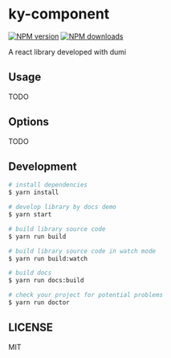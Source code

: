# ky-component

[![NPM version](https://img.shields.io/npm/v/ky-component.svg?style=flat)](https://npmjs.org/package/ky-component)
[![NPM downloads](http://img.shields.io/npm/dm/ky-component.svg?style=flat)](https://npmjs.org/package/ky-component)

A react library developed with dumi

## Usage

TODO

## Options

TODO

## Development

```bash
# install dependencies
$ yarn install

# develop library by docs demo
$ yarn start

# build library source code
$ yarn run build

# build library source code in watch mode
$ yarn run build:watch

# build docs
$ yarn run docs:build

# check your project for potential problems
$ yarn run doctor
```

## LICENSE

MIT
